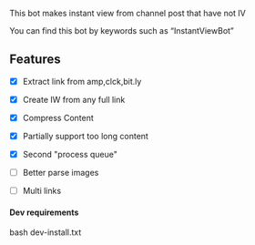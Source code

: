 This bot makes instant view from channel post that have not IV

You can find this bot by keywords such as “InstantViewBot”

## Features

- [x] Extract link from amp,clck,bit.ly
- [x] Create IW from any full link
- [x] Compress Content
- [x] Partially support too long content
- [x] Second "process queue"
- [ ] Better parse images
- [ ] Multi links


#### Dev requirements

bash dev-install.txt
